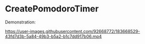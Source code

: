 # CreatePomodoroTimer

Demonstration:

https://user-images.githubusercontent.com/92668772/183668529-43fd7d3b-5a84-49b3-b5a2-b1c7dd917b06.mp4
